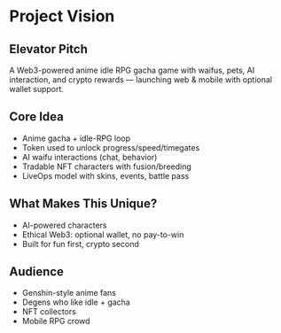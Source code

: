 # Project Vision

## Elevator Pitch
A Web3-powered anime idle RPG gacha game with waifus, pets, AI interaction, and crypto rewards — launching web & mobile with optional wallet support.

## Core Idea
- Anime gacha + idle-RPG loop
- Token used to unlock progress/speed/timegates
- AI waifu interactions (chat, behavior)
- Tradable NFT characters with fusion/breeding
- LiveOps model with skins, events, battle pass

## What Makes This Unique?
- AI-powered characters
- Ethical Web3: optional wallet, no pay-to-win
- Built for fun first, crypto second

## Audience
- Genshin-style anime fans
- Degens who like idle + gacha
- NFT collectors
- Mobile RPG crowd

